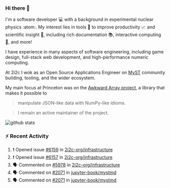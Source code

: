 ### Hi there 👋 

I'm a software developer 💻 with a background in experimental nuclear physics :atom:. My interest lies in tools :wrench: to improve productivity :chart_with_upwards_trend: and scientific insight :telescope:, including rich documentation 📚, interactive computing 🧮, and more! 

I have experience in many aspects of software engineering, including game design, full-stack web development, and high-performance numeric computing. 

At 2i2c I wok as an Open Source Applications Engineer on [MyST](https://github.com/jupyter-book/mystmd) community building, tooling, and the wider ecosystem. 

My main focus at Princeton was on the [Awkward Array project](awkward-array.org/), a library that makes it possible to 
> manipulate JSON-like data with NumPy-like idioms.

> I remain an active maintainer of the project. 

![github stats](https://github-readme-stats.vercel.app/api?username=agoose77&show_icons=true&hide_rank=true&hide_title=true&bg_color=30,e76445,904e95&text_color=efe3ec&icon_color=efe3ec)
<!--
**agoose77/agoose77** is a ✨ _special_ ✨ repository because its `README.md` (this file) appears on your GitHub profile.

Here are some ideas to get you started:

- 🔭 I’m currently working on ...
- 🌱 I’m currently learning ...
- 👯 I’m looking to collaborate on ...
- 🤔 I’m looking for help with ...
- 💬 Ask me about ...
- 📫 How to reach me: ...
- 😄 Pronouns: ...
- ⚡ Fun fact: ...
-->

### :zap: Recent Activity

<!--START_SECTION:activity-->
1. ❗ Opened issue [#6159](https://github.com/2i2c-org/infrastructure/issues/6159) in [2i2c-org/infrastructure](https://github.com/2i2c-org/infrastructure)
2. ❗ Opened issue [#6157](https://github.com/2i2c-org/infrastructure/issues/6157) in [2i2c-org/infrastructure](https://github.com/2i2c-org/infrastructure)
3. 🗣 Commented on [#5978](https://github.com/2i2c-org/infrastructure/issues/5978#issuecomment-2934743383) in [2i2c-org/infrastructure](https://github.com/2i2c-org/infrastructure)
4. 🗣 Commented on [#2071](https://github.com/jupyter-book/mystmd/issues/2071#issuecomment-2930819223) in [jupyter-book/mystmd](https://github.com/jupyter-book/mystmd)
5. 🗣 Commented on [#2071](https://github.com/jupyter-book/mystmd/issues/2071#issuecomment-2930622342) in [jupyter-book/mystmd](https://github.com/jupyter-book/mystmd)
<!--END_SECTION:activity-->
